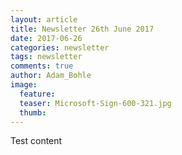 ```yaml
---
layout: article
title: Newsletter 26th June 2017
date: 2017-06-26
categories: newsletter
tags: newsletter
comments: true
author: Adam_Bohle
image:
  feature: 
  teaser: Microsoft-Sign-600-321.jpg
  thumb: 
---
```


Test content